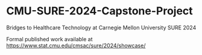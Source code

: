# CMU-SURE-2024-Capstone-Project
Bridges to Healthcare Technology at Carnegie Mellon University SURE 2024

Formal published work available at https://www.stat.cmu.edu/cmsac/sure/2024/showcase/
